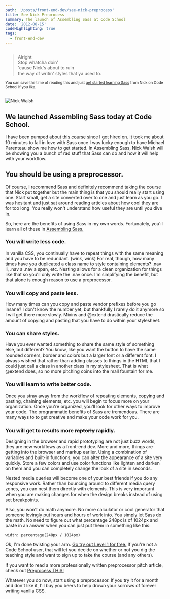```yaml
---
path: '/posts/front-end-dev/see-nick-preprocess'
title: See Nick Preprocess
summary: The launch of Assembling Sass at Code School
date: '2012-08-15'
codeHighlighting: true
tags:
  - front-end-dev
---
```


<div class="columns-two">

<div class="column">

> Alright  
> Stop whatcha doin'  
> 'cause Nick's about to ruin  
> the way of writin' styles that ya used to.

<small>You can save the time of reading this and just [get started learning Sass](http://www.codeschool.com/courses/assembling-sass) from Nick on Code School if you like.</small></div>

![Nick Walsh](/assets/images/posts/front-end-dev/see-nick-preprocess/nick-walsh.png)

</div>

## We launched Assembling Sass today at Code School.

I have been pumped about [this course](http://www.codeschool.com/courses/assembling-sass) since I got hired on. It took me about 10 minutes to fall in love with Sass once I was lucky enough to have Michael Parenteau show me how to get started. In Assembling Sass, Nick Walsh will be showing you a bunch of rad stuff that Sass can do and how it will help with your workflow.

## You should be using a preprocessor.

Of course, I recommend Sass and definitely recommend taking the course that Nick put together but the main thing is that you should really start using one. Start small, get a site converted over to one and just learn as you go. I was hesitant and just sat around reading articles about how cool they are for too long. You really won't understand how useful they are until you dive in.

So, here are the benefits of using Sass in my own words. Fortunately, you'll learn all of these in [Assembling Sass.](http://www.codeschool.com/courses/assembling-sass)

### You will write less code.

In vanilla CSS, you continually have to repeat things with the same meaning and you have to be redundant. (wink, wink) For real, though, how many times have you duplicated a class name to style containing elements? .nav li, .nav a .nav a span, etc. Nesting allows for a clean organization for things like that so you'll only write the .nav once. I'm simplifying the benefit, but that alone is enough reason to use a preprocessor.

### You will copy and paste less.

How many times can you copy and paste vendor prefixes before you go insane? I don't know the number yet, but thankfully I rarely do it anymore so I will get there more slowly. Mixins and @extend drastically reduce the amount of copying and pasting that you have to do within your stylesheet.

### You can share styles.

Have you ever wanted something to share the same style of something else, but different? You know, like you want the button to have the same rounded corners, border and colors but a larger font or a different font. I always wished that rather than adding classes to things in the HTML that I could just call a class in another class in my stylesheet. That is what @extend does, so no more pitching coins into the mall fountain for me.

### You will learn to write better code.

Once you stray away from the workflow of repeating elements, copying and pasting, chaining elements, etc. you will begin to focus more on your organization. Once you're organized, you'll look for other ways to improve your code. The programmatic benefits of Sass are tremendous. There are many ways to to get creative and make your code work for you.

### You will get to results more <strike>raptorly</strike> rapidly.

Designing in the browser and rapid prototyping are not just buzz words, they are new workflows as a front-end dev. More and more, things are getting into the browser and markup earlier. Using a combination of variables and built-in functions, you can alter the appearance of a site very quickly. Store a few colors and use color functions like lighten and darken on them and you can completely change the look of a site in seconds.

Nested media queries will become one of your best friends if you do any responsive work. Rather than bouncing around to different media query zones, you can nest them directly with elements. This is very important when you are making changes for when the design breaks instead of using set breakpoints.

Also, you won't do math anymore. No more calculator or cool generator that someone lovingly put hours and hours of work into. You simply let Sass do the math. No need to figure out what percentage 248px is of 1024px and paste in an answer when you can just put them in something like this:

    width: percentage(248px / 1024px)

Ok, I'm done twisting your arm. [Go try out Level 1 for free.](http://www.codeschool.com/courses/assembling-sass) If you're not a Code School user, that will let you decide on whether or not you dig the teaching style and want to sign up to take the course (and any others).

If you want to read a more professionally written preprocessor pitch article, check out [Preprocess THIS!](http://cognition.happycog.com/article/preprocess-this)

Whatever you do now, start using a preprocessor. If you try it for a month and don't like it, I'll buy you beers to help drown your sorrows of forever writing vanilla CSS.